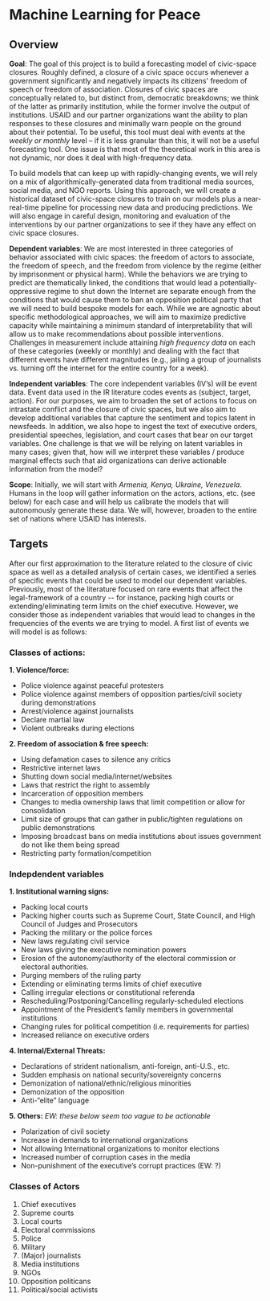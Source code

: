 # Machine Learning for Peace

## Overview

**Goal**: The goal of this project is to build a forecasting model of civic-space closures. Roughly defined, a closure of a civic space occurs whenever a government significantly and negatively impacts its citizens' freedom of speech or freedom of association. Closures of civic spaces are conceptually related to, but distinct from, democratic breakdowns; we think of the latter as primarily institution, while the former involve the output of institutions. USAID and our partner organizations want the ability to plan responses to these closures and minimally warn people on the ground about their potential. To be useful, this tool must deal with events at the *weekly or monthly* level – if it is less granular than this, it will not be a useful forecasting tool. One issue is that most of the theoretical work in this area is not dynamic, nor does it deal with high-frequency data.  

To build models that can keep up with rapidly-changing events, we will rely on a mix of algorithmically-generated data from traditional media sources, social media, and NGO reports. Using this approach, we will create a historical dataset of civic-space closures to train on our models plus a near-real-time pipeline for processing new data and producing predictions. We will also engage in careful design, monitoring and evaluation of the interventions by our partner organizations to see if they have any effect on civic space closures.

**Dependent variables**: We are most interested in three categories of behavior associated with civic spaces: the freedom of actors to associate, the freedom of speech, and the freedom from violence by the regime (either by imprisonment or physical harm).  While the behaviors we are trying to predict are thematically linked, the conditions that would lead a potentially-oppressive regime to shut down the Internet are separate enough from the conditions that would cause them to ban an opposition political party that we will need to build bespoke models for each. While we are agnostic about specific methodological approaches, we will aim to maximize predictive capacity while maintaining a minimum standard of interpretability that will allow us to make recommendations about possible interventions. Challenges in measurement include attaining *high frequency data* on each of these categories (weekly or monthly) and dealing with the fact that different events have different magnitudes (e.g., jailing a group of journalists vs. turning off the internet for the entire country for a week).

**Independent variables**: The core independent variables (IV’s) will be event data.  Event data used in the IR literature codes events as (subject, target, action).  For our purposes, we aim to broaden the set of actions to focus on intrastate conflict and the closure of civic spaces, but we also aim to develop additional variables that capture the sentiment and topics latent in newsfeeds.  In addition, we also hope to ingest the text of executive orders, presidential speeches, legislation, and court cases that bear on our target variables.  One challenge is that we will be relying on latent variables in many cases; given that, how will we interpret these variables / produce marginal effects such that aid organizations can derive actionable information from the model?

**Scope**: Initially, we will start with *Armenia, Kenya, Ukraine, Venezuela*.  Humans in the loop will gather information on the actors, actions, etc. (see below) for each case and will help us calibrate the models that will autonomously generate these data.  We will, however, broaden to the entire set of nations where USAID has interests.

## Targets
After our first approximation to the literature related to the closure of civic space as well as a detailed analysis of certain cases, we identified a series of specific events that could be used to model our dependent variables. Previously, most of the literature focused on rare events that affect the legal-framework of a country -- for instance, packing high courts or extending/eliminating term limits on the chief executive. However, we consider those as independent variables that would lead to changes in the frequencies of the events we are trying to model. A first list of events we will model is as follows:
 
 ### Classes of actions:
 
 **1. Violence/force:**   
   * Police violence against peaceful protesters
   * Police violence against members of opposition parties/civil society during demonstrations
   * Arrest/violence against journalists
   * Declare martial law
   * Violent outbreaks during elections
 
 **2. Freedom of association & free speech:**    
   * Using defamation cases to silence any critics
   * Restrictive internet laws
   * Shutting down social media/internet/websites
   * Laws that restrict the right to assembly
   * Incarceration of opposition members
   * Changes to media ownership laws that limit competition or allow for consolidation
   * Limit size of groups that can gather in public/tighten regulations on public demonstrations
   * Imposing broadcast bans on media institutions about issues government do not like them being spread
   * Restricting party formation/competition
 
 ### Indepdendent variables 
 
 **1. Institutional warning signs:**    
   * Packing local courts
   * Packing higher courts such as Supreme Court, State Council, and High Council of Judges and Prosecutors
   * Packing the military or the police forces
   * New laws regulating civil service
   * New laws giving the executive nomination powers
   * Erosion of the autonomy/authority of the electoral commission or electoral authorities.
   * Purging members of the ruling party
   * Extending or eliminating terms limits of chief executive
   * Calling irregular elections or constitutional referenda
   * Rescheduling/Postponing/Cancelling regularly-scheduled elections
   * Appointment of the President’s family members in governmental institutions
   * Changing rules for political competition (i.e. requirements for parties)
   * Increased reliance on executive orders
 
 **4. Internal/External Threats:**   
   * Declarations of strident nationalism, anti-foreign, anti-U.S., etc.
   * Sudden emphasis on national security/sovereignty concerns
   * Demonization of national/ethnic/religious minorities
   * Demonization of the opposition
   * Anti-“elite” language
 
 **5. Others:**    *EW: these below seem too vague to be actionable*
   * Polarization of civil society
   * Increase in demands to international organizations
   * Not allowing International organizations to monitor elections
   * Increased number of corruption cases in the media
   * Non-punishment of the executive’s corrupt practices (EW: ?)


### Classes of Actors
 
 1. Chief executives
 1. Supreme courts
 1. Local courts
 1. Electoral commissions
 1. Police
 1. Military
 1. (Major) journalists
 1. Media institutions
 1. NGOs
 1. Opposition politicans
 1. Political/social activists
